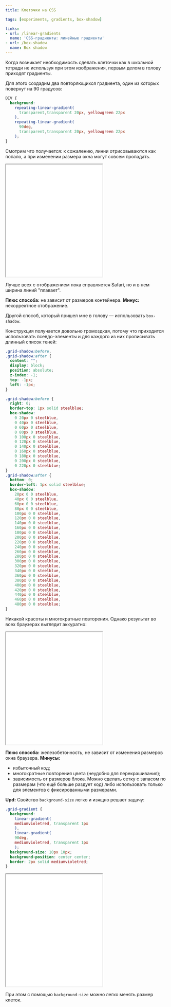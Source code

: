 ```yaml
---
title: Клеточки на CSS

tags: [experiments, gradients, box-shadow]

links:
- url: /linear-gradients
  name: 'CSS-градиенты: линейные градиенты'
- url: /box-shadow
  name: Box shadow
---
```


Когда возникает необходимость сделать клеточки как в школьной тетради не используя при этом изображения, первым делом в голову приходят градиенты.<!--more-->

Для этого создадим два повторяющихся градиента, один из которых повернут на 90 градусов:

```css
DIV {
  background:
    repeating-linear-gradient(
      transparent,transparent 20px, yellowgreen 22px
    ),
    repeating-linear-gradient(
      90deg,
      transparent,transparent 20px, yellowgreen 22px
    );
}
```

Смотрим что получается: к сожалению, линии отрисовываются как попало, а при изменении размера окна могут совсем пропадать.

<iframe class="live-snippet" style="height: 350px" src="../assets/demo/cells/demo_1.html?output"></iframe>

Лучше всех с отображением пока справляется Safari, но и в нем ширина линий "плавает".

<strong>Плюс способа:</strong> не зависит от размеров контейнера.
<strong>Минус:</strong> некорректное отображение.

Другой способ, который пришел мне в голову — использовать <code>box-shadow</code>.

Конструкция получается довольно громоздкая, потому что приходится использовать псевдо-элементы и для каждого из них прописывать длинный список теней:

```css
.grid-shadow:before,
.grid-shadow:after {
  content: "";
  display: block;
  position: absolute;
  z-index: -1;
  top: -1px;
  left: -1px;
}

.grid-shadow:before {
  right: 0;
  border-top: 1px solid steelblue;
  box-shadow:
    0 20px 0 steelblue,
    0 40px 0 steelblue,
    0 60px 0 steelblue,
    0 80px 0 steelblue,
    0 100px 0 steelblue,
    0 120px 0 steelblue,
    0 140px 0 steelblue,
    0 160px 0 steelblue,
    0 180px 0 steelblue,
    0 200px 0 steelblue,
    0 220px 0 steelblue;
}
.grid-shadow:after {
  bottom: 0;
  border-left: 1px solid steelblue;
  box-shadow:
    20px 0 0 steelblue,
    40px 0 0 steelblue,
    60px 0 0 steelblue,
    80px 0 0 steelblue,
    100px 0 0 steelblue,
    120px 0 0 steelblue,
    140px 0 0 steelblue,
    160px 0 0 steelblue,
    180px 0 0 steelblue,
    200px 0 0 steelblue,
    220px 0 0 steelblue,
    240px 0 0 steelblue,
    260px 0 0 steelblue,
    280px 0 0 steelblue,
    300px 0 0 steelblue,
    320px 0 0 steelblue,
    340px 0 0 steelblue,
    360px 0 0 steelblue,
    380px 0 0 steelblue,
    400px 0 0 steelblue,
    420px 0 0 steelblue,
    440px 0 0 steelblue,
    460px 0 0 steelblue,
    480px 0 0 steelblue;
}
```

Никакой красоты и многократные повторения. Однако результат во всех браузерах выглядит аккуратно:

<iframe class="live-snippet" style="height: 350px" src="../assets/demo/cells/demo_2.html?output"></iframe>

<strong>Плюс способа:</strong> железобетонность, не зависит от изменения размеров окна браузера.
<strong>Минусы:</strong>
- избыточный код;
- многократные повторения цвета (неудобно для перекрашивания);
- зависимость от размеров блока. Можно сделать сетку с запасом по размерам (что ещё больше раздует код) либо использовать только для элементов с фиксированными размерами.

<b>Upd:</b> Свойство <code>background-size</code> легко и изящно решает задачу:


```css
.grid-gradient {
  background:
    linear-gradient(
    mediumvioletred, transparent 1px
    ),
    linear-gradient(
    90deg,
    mediumvioletred, transparent 1px
    );
  background-size: 10px 10px;
  background-position: center center;
  border: 2px solid mediumvioletred;
}
```

<iframe class="live-snippet" style="height: 350px" src="../assets/demo/cells/demo_3.html?output"></iframe>

При этом с помощью <code>background-size</code> можно легко менять размер клеток.
